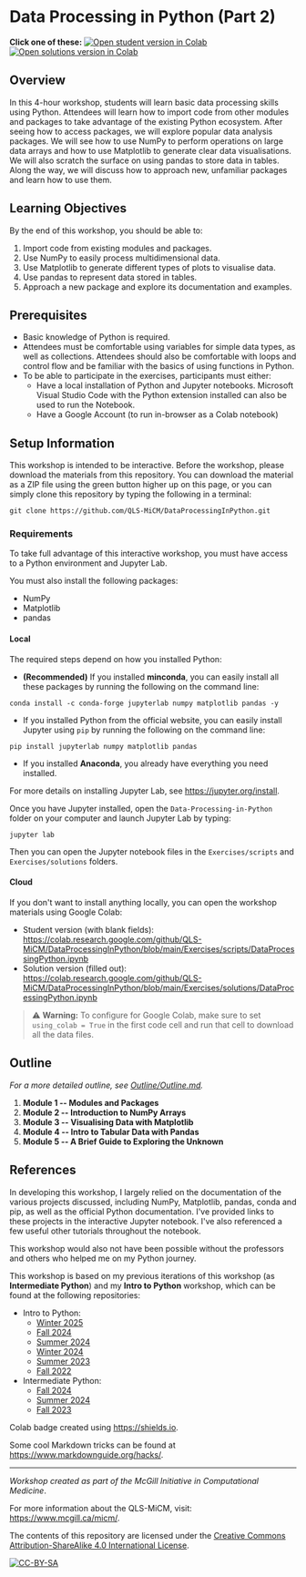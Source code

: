 # Data Processing in Python (Part 2)

**Click one of these:**
[![Open student version in Colab](https://img.shields.io/badge/Open%20in%20Colab-Student%20version-blue?logo=googlecolab)](https://colab.research.google.com/github/QLS-MiCM/DataProcessingInPython/blob/main/Exercises/scripts/DataProcessingPython.ipynb)
[![Open solutions version in Colab](https://img.shields.io/badge/Open%20in%20Colab-Solutions%20version-blue?logo=googlecolab)](https://colab.research.google.com/github/QLS-MiCM/DataProcessingInPython/blob/main/Exercises/solutions/DataProcessingPython.ipynb)

## Overview

In this 4-hour workshop, students will learn basic data processing skills using Python. Attendees will learn how to import code from other modules and packages to take advantage of the existing Python ecosystem. After seeing how to access packages, we will explore popular data analysis packages. We will see how to use NumPy to perform operations on large data arrays and how to use Matplotlib to generate clear data visualisations. We will also scratch the surface on using pandas to store data in tables. Along the way, we will discuss how to approach new, unfamiliar packages and learn how to use them.

## Learning Objectives

By the end of this workshop, you should be able to:

1. Import code from existing modules and packages.
2. Use NumPy to easily process multidimensional data.
3. Use Matplotlib to generate different types of plots to visualise data.
4. Use pandas to represent data stored in tables.
5. Approach a new package and explore its documentation and examples.

## Prerequisites

* Basic knowledge of Python is required.
* Attendees must be comfortable using variables for simple data types,
  as well as collections. Attendees should also be comfortable with
  loops and control flow and be familiar with the basics of using
  functions in Python.
* To be able to participate in the exercises, participants must either:
  * Have a local installation of Python and Jupyter notebooks.
     Microsoft Visual Studio Code with the Python extension installed
     can also be used to run the Notebook.
  * Have a Google Account (to run in-browser as a Colab notebook)

## Setup Information

This workshop is intended to be interactive. Before the workshop, please download the materials from this repository. You can download the material as a ZIP file using the green button higher up on this page, or you can simply clone this repository by typing the following in a terminal:

```shell
git clone https://github.com/QLS-MiCM/DataProcessingInPython.git
```

### Requirements

To take full advantage of this interactive workshop, you must have access to a Python environment and Jupyter Lab.

You must also install the following packages:

* NumPy
* Matplotlib
* pandas

#### Local

The required steps depend on how you installed Python:

* **(Recommended)** If you installed **minconda**, you can easily install all these packages by running the following on the command line:

```shell
conda install -c conda-forge jupyterlab numpy matplotlib pandas -y
```

* If you installed Python from the official website, you can easily install Jupyter using `pip` by running the following on the command line:

```shell
pip install jupyterlab numpy matplotlib pandas
```

* If you installed **Anaconda**, you already have everything you need installed.

For more details on installing Jupyter Lab, see <https://jupyter.org/install>.

Once you have Jupyter installed, open the `Data-Processing-in-Python` folder on your computer and launch Jupyter Lab by typing:

```shell
jupyter lab
```

Then you can open the Jupyter notebook files in the `Exercises/scripts` and `Exercises/solutions` folders.

#### Cloud

If you don't want to install anything locally, you can open the workshop materials using Google Colab:

* Student version (with blank fields): <https://colab.research.google.com/github/QLS-MiCM/DataProcessingInPython/blob/main/Exercises/scripts/DataProcessingPython.ipynb>
* Solution version (filled out): <https://colab.research.google.com/github/QLS-MiCM/DataProcessingInPython/blob/main/Exercises/solutions/DataProcessingPython.ipynb>

> &#x26A0; **Warning:** To configure for Google Colab, make sure to set `using_colab = True` in the first code cell and run that cell to download all the data files.

## Outline

*For a more detailed outline, see [Outline/Outline.md](Outline/Outline.md).*

1. **Module 1 -- Modules and Packages**
2. **Module 2 -- Introduction to NumPy Arrays**
3. **Module 3 -- Visualising Data with Matplotlib**
4. **Module 4 -- Intro to Tabular Data with Pandas**
5. **Module 5 -- A Brief Guide to Exploring the Unknown**

## References

In developing this workshop, I largely relied on the documentation of the various projects discussed, including NumPy, Matplotlib, pandas, conda and pip, as well as the official Python documentation. I've provided links to these projects in the interactive Jupyter notebook. I've also referenced a few useful other tutorials throughout the notebook.

This workshop would also not have been possible without the professors and others who helped me on my Python journey.

This workshop is based on my previous iterations of this workshop (as **Intermediate Python**) and my **Intro to Python** workshop, which can be found at the following repositories:

* Intro to Python:
  * [Winter 2025](https://github.com/bzrudski/Intro-to-Python)
  * [Fall 2024](https://github.com/bzrudski/micm_intro_to_python_fall_2024)
  * [Summer 2024](https://github.com/bzrudski/micm_intro_to_python_summer_2024)
  * [Winter 2024](https://github.com/bzrudski/micm_intro_to_python_winter_2024)
  * [Summer 2023](https://github.com/bzrudski/micm_intro_to_python_summer_2023)
  * [Fall 2022](https://github.com/bzrudski/micm_intro_to_python_fall_2022)
* Intermediate Python:
  * [Fall 2024](https://github.com/bzrudski/micm_intermediate_python_fall_2024)
  * [Summer 2024](https://github.com/bzrudski/micm_intermediate_python_summer_2024)
  * [Fall 2023](https://github.com/bzrudski/micm_intermediate_python_fall_2023)

Colab badge created using <https://shields.io>.

Some cool Markdown tricks can be found at <https://www.markdownguide.org/hacks/>.

---

*Workshop created as part of the McGill Initiative in Computational Medicine*.

For more information about the QLS-MiCM, visit: <https://www.mcgill.ca/micm/>.

The contents of this repository are licensed under the [Creative Commons Attribution-ShareAlike 4.0 International License](https://creativecommons.org/licenses/by-sa/4.0/).

[![CC-BY-SA](https://mirrors.creativecommons.org/presskit/buttons/88x31/svg/by-sa.svg)](https://creativecommons.org/licenses/by-sa/4.0/)
